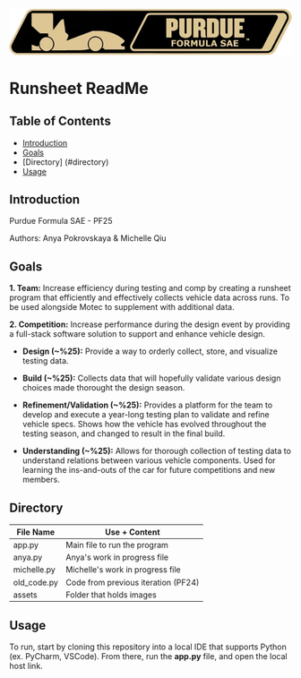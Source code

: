 ![Project Screenshot](./assets/logo.png)

# Runsheet ReadMe

## Table of Contents
- [Introduction](#introduction)
- [Goals](#goals)
- [Directory] (#directory)
- [Usage](#usage)

## Introduction
Purdue Formula SAE - PF25

Authors: Anya Pokrovskaya & Michelle Qiu

## Goals
**1. Team:** Increase efficiency during testing and comp by creating a runsheet program that efficiently and effectively collects vehicle data across runs. To be used alongside Motec to supplement with additional data.

**2. Competition:** Increase performance during the design event by providing a full-stack software solution to support and enhance vehicle design.

* **Design (~%25):** Provide a way to orderly collect, store, and visualize testing data. 
  
* **Build (~%25):** Collects data that will hopefully validate various design choices made thorought the design season. 
  
* **Refinement/Validation (~%25):** Provides a platform for the team to develop and execute a year-long testing plan to validate and refine vehicle specs. Shows how the vehicle has evolved throughout the testing season, and changed to result in the final build.
  
* **Understanding (~%25):** Allows for thorough collection of testing data to understand relations between various vehicle components. Used for learning the ins-and-outs of the car for future competitions and new members.

## Directory

| File Name   | Use + Content                       |
| ----------- | ------------------------------------|
| app.py      | Main file to run the program        | 
| anya.py     | Anya's work in progress file        |
| michelle.py | Michelle's work in progress file    |
| old_code.py | Code from previous iteration (PF24) |
| assets      | Folder that holds images            |

## Usage
To run, start by cloning this repository into a local IDE that supports Python (ex. PyCharm, VSCode). From there, run the **app.py** file, and open the local host link. 
